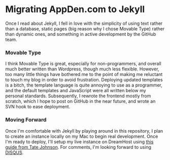 Migrating AppDen.com to Jekyll
==============================

Once I read about Jekyll, I fell in love with the simplicity of using text rather than a database, static pages (big reason why I chose Movable Type) rather than dynamic ones, and something in active development by the GitHub team.

### Movable Type

I think Movable Type is great, especially for non-programmers, and overall much better written than Wordpress, though much less flexible. However, too many little things have bothered me to the point of making me reluctant to touch my blog in order to avoid frustration.  Deploying updated templates is a bitch, the template language is quite annoying to use as a programmer, and the default templates and JavaScript were all written below my personal standards. Subsequently, I rewrote the frontend mostly from scratch, which I hope to post on GitHub in the near future, and wrote an SVN hook to ease deployment.

### Moving Forward

Once I'm comfortable with Jekyll by playing around in this repository, I plan to create an instance locally on my Mac to begin real development. Once I'm ready to deploy, I'll setup my live instance on DreamHost using [this guide from Tate Johnson][guide]. For comments, I'm looking forward to using [DISQUS][].

[guide]: http://tatey.com/2009/04/29/jekyll-meets-dreamhost-automated-deployment-for-jekyll-with-git.html
[DISQUS]: http://disqus.com